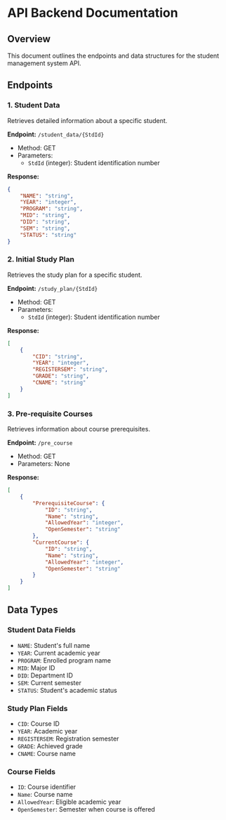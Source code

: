 # API Backend Documentation

## Overview
This document outlines the endpoints and data structures for the student management system API.

## Endpoints

### 1. Student Data
Retrieves detailed information about a specific student.

**Endpoint:** `/student_data/{StdId}`
- Method: GET
- Parameters: 
  - `StdId` (integer): Student identification number

**Response:**
```json
{
    "NAME": "string",
    "YEAR": "integer",
    "PROGRAM": "string",
    "MID": "string",
    "DID": "string",
    "SEM": "string",
    "STATUS": "string"
}
```

### 2. Initial Study Plan
Retrieves the study plan for a specific student.

**Endpoint:** `/study_plan/{StdId}`
- Method: GET
- Parameters:
  - `StdId` (integer): Student identification number

**Response:**
```json
[
    {
        "CID": "string",
        "YEAR": "integer",
        "REGISTERSEM": "string",
        "GRADE": "string",
        "CNAME": "string"
    }
]
```

### 3. Pre-requisite Courses
Retrieves information about course prerequisites.

**Endpoint:** `/pre_course`
- Method: GET
- Parameters: None

**Response:**
```json
[
    {
        "PrerequisiteCourse": {
            "ID": "string",
            "Name": "string",
            "AllowedYear": "integer",
            "OpenSemester": "string"
        },
        "CurrentCourse": {
            "ID": "string",
            "Name": "string",
            "AllowedYear": "integer",
            "OpenSemester": "string"
        }
    }
]
```

## Data Types

### Student Data Fields
- `NAME`: Student's full name
- `YEAR`: Current academic year
- `PROGRAM`: Enrolled program name
- `MID`: Major ID
- `DID`: Department ID
- `SEM`: Current semester
- `STATUS`: Student's academic status

### Study Plan Fields
- `CID`: Course ID
- `YEAR`: Academic year
- `REGISTERSEM`: Registration semester
- `GRADE`: Achieved grade
- `CNAME`: Course name

### Course Fields
- `ID`: Course identifier
- `Name`: Course name
- `AllowedYear`: Eligible academic year
- `OpenSemester`: Semester when course is offered